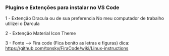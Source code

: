 ### Plugins e Extenções para instalar no VS Code ###

1 - Extenção Dracula ou de sua preferencia 
    No meu computador de trabalho utilizei o Darcula

2 - Extenção Material Icon Theme

3 - Fonte --> Fira code (Fica bonito as letras e figuras)
    dica: https://github.com/tonsky/FiraCode/wiki/Linux-instructions